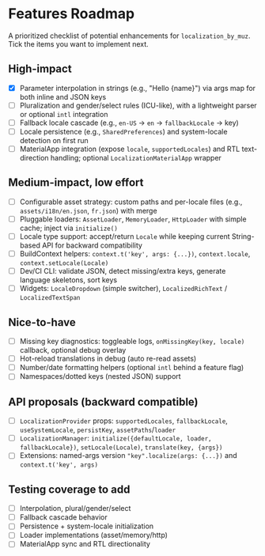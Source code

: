 # Features Roadmap

A prioritized checklist of potential enhancements for `localization_by_muz`. Tick the items you want to implement next.

## High-impact
- [x] Parameter interpolation in strings (e.g., "Hello {name}") via args map for both inline and JSON keys
- [ ] Pluralization and gender/select rules (ICU-like), with a lightweight parser or optional `intl` integration
- [ ] Fallback locale cascade (e.g., `en-US` -> `en` -> `fallbackLocale` -> key)
- [ ] Locale persistence (e.g., `SharedPreferences`) and system-locale detection on first run
- [ ] MaterialApp integration (expose `locale`, `supportedLocales`) and RTL text-direction handling; optional `LocalizationMaterialApp` wrapper

## Medium-impact, low effort
- [ ] Configurable asset strategy: custom paths and per-locale files (e.g., `assets/i18n/en.json`, `fr.json`) with merge
- [ ] Pluggable loaders: `AssetLoader`, `MemoryLoader`, `HttpLoader` with simple cache; inject via `initialize()`
- [ ] Locale type support: accept/return `Locale` while keeping current String-based API for backward compatibility
- [ ] BuildContext helpers: `context.t('key', args: {...})`, `context.locale`, `context.setLocale(Locale)`
- [ ] Dev/CI CLI: validate JSON, detect missing/extra keys, generate language skeletons, sort keys
- [ ] Widgets: `LocaleDropdown` (simple switcher), `LocalizedRichText` / `LocalizedTextSpan`

## Nice-to-have
- [ ] Missing key diagnostics: toggleable logs, `onMissingKey(key, locale)` callback, optional debug overlay
- [ ] Hot-reload translations in debug (auto re-read assets)
- [ ] Number/date formatting helpers (optional `intl` behind a feature flag)
- [ ] Namespaces/dotted keys (nested JSON) support

## API proposals (backward compatible)
- [ ] `LocalizationProvider` props: `supportedLocales`, `fallbackLocale`, `useSystemLocale`, `persistKey`, `assetPaths`/`loader`
- [ ] `LocalizationManager`: `initialize({defaultLocale, loader, fallbackLocale})`, `setLocale(Locale)`, `translate(key, {args})`
- [ ] Extensions: named-args version `"key".localize(args: {...})` and `context.t('key', args)`

## Testing coverage to add
- [ ] Interpolation, plural/gender/select
- [ ] Fallback cascade behavior
- [ ] Persistence + system-locale initialization
- [ ] Loader implementations (asset/memory/http)
- [ ] MaterialApp sync and RTL directionality
